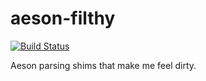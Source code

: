 aeson-filthy
=====
[![Build Status](https://travis-ci.org/deviant-logic/aeson-filthy.svg?branch=master)](https://travis-ci.org/deviant-logic/aeson-filthy)

Aeson parsing shims that make me feel dirty.
